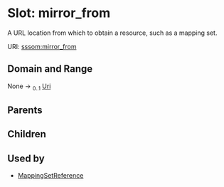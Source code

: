 
# Slot: mirror_from


A URL location from which to obtain a resource, such as a mapping set.

URI: [sssom:mirror_from](https://w3id.org/sssom/mirror_from)


## Domain and Range

None &#8594;  <sub>0..1</sub> [Uri](types/Uri.md)

## Parents


## Children


## Used by

 * [MappingSetReference](MappingSetReference.md)
